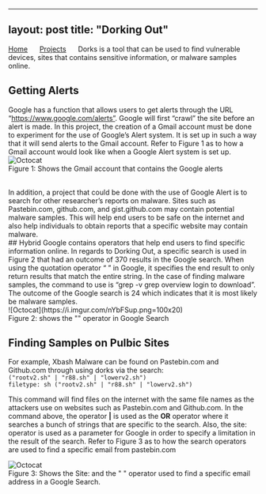
---
layout: post
title:  "Dorking Out"
---
<a href="https://michael-meade.github.io/" style='margin-right:20px'>Home</a>
<a href="https://michael-meade.github.io/Projects" style='margin-right:20px'>Projects</a>
Dorks is a tool that can be used to find vulnerable devices, sites that contains sensitive information, or malware samples online. 
<br>
## Getting Alerts
Google has a function that allows users to get alerts through the URL “https://www.google.com/alerts”. Google will first “crawl” the site before an alert is made. In this project, the creation of a Gmail account must be done to experiment for the use of Google’s Alert system. It is set up in such a way that it will send alerts to the Gmail account. Refer to Figure 1 as to how a Gmail account would look like when a Google Alert system is set up. <br>
![Octocat](https://i.imgur.com/1BIxuMG.png=100x20)<br>
                                 Figure 1: Shows the Gmail account that contains the Google alerts

<br>
In addition, a project that could be done with the use of Google Alert is to search for other researcher’s reports on malware. Sites such as Pastebin.com, github.com, and gist.github.com may contain potential malware samples. This will help end users to be safe on the internet and also help individuals to obtain reports that a specific website may contain malware.
<br>
## Hybrid 
Google contains operators that help end users to find specific information online. In regards to Dorking Out, a specific search is used in Figure 2 that had an outcome of 370 results in the Google search. When using the quotation operator “ ” in Google, it specifies the end result to only return results that match the entire string. In the case of finding malware samples, the command to use is “grep -v grep overview login to download”. The outcome of the Google search is 24 which indicates that it is most likely be malware samples. <br>
![Octocat](https://i.imgur.com/nYbFSup.png=100x20)<br>
                                    Figure 2: shows the "" operator in Google Search
<br>

## Finding Samples on Pulbic Sites
For example, Xbash Malware can be found on Pastebin.com and Github.com through using dorks via the search:<br>
```("rootv2.sh" | "r88.sh" | "lowerv2.sh") ``` <br>
```filetype: sh ("rootv2.sh" | "r88.sh" | "lowerv2.sh") ``` <br>

This command will find files on the internet with the same file names as the attackers use on websites such as Pastebin.com and Github.com. In the command above, the operator <b>|</b> is used as the <b>OR</b> operator where it searches a bunch of strings that are specific to the search. Also, the site: operator is used as a parameter for Google in order to specify a limitation in the result of the search. Refer to Figure 3 as to how the search operators are used to find a specific email from pastebin.com <br>

![Octocat](https://i.imgur.com/sN30kiv.png=100x20)<br>
Figure 3: Shows the Site: and the " " operator used to find a specific email address in a Google Search.
